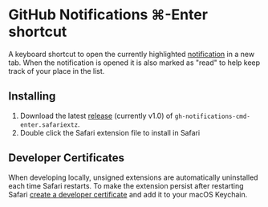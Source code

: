 # GitHub Notifications ⌘-Enter shortcut

A keyboard shortcut to open the currently highlighted [notification][gh-not] in
a new tab. When the notification is opened it is also marked as "read" to help
keep track of your place in the list.

## Installing

1. Download the latest [release][releases] (currently v1.0) of
`gh-notifications-cmd-enter.safariextz`.
1. Double click the Safari extension file to install in Safari

## Developer Certificates

When developing locally, unsigned extensions are automatically uninstalled each
time Safari restarts. To make the extension persist after restarting Safari
[create a developer certificate][cert] and add it to your macOS Keychain.

[gh-not]: https://github.com/notifications
[releases]: https://github.com/jamesmartin/gh-notifications-cmd-enter/releases
[cert]: https://developer.apple.com/library/content/documentation/Tools/Conceptual/SafariExtensionGuide/ExtensionsOverview/ExtensionsOverview.html#//apple_ref/doc/uid/TP40009977-CH15-SW26
